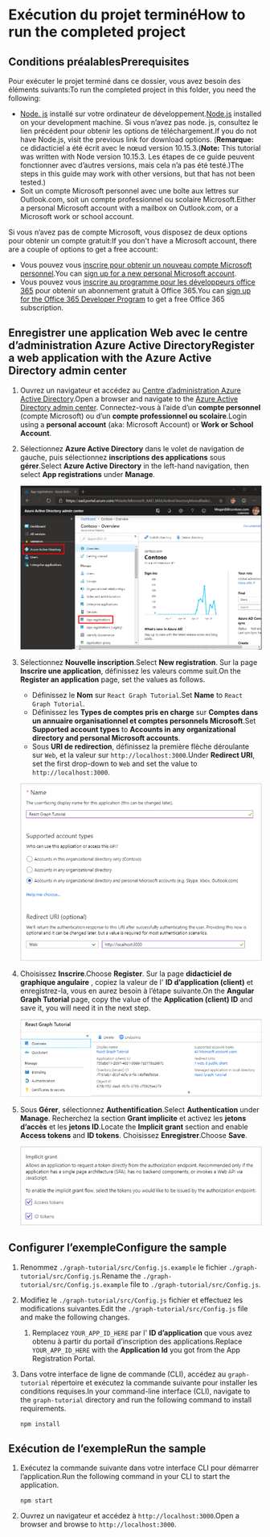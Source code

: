 # <a name="how-to-run-the-completed-project"></a><span data-ttu-id="2b2e2-101">Exécution du projet terminé</span><span class="sxs-lookup"><span data-stu-id="2b2e2-101">How to run the completed project</span></span>

## <a name="prerequisites"></a><span data-ttu-id="2b2e2-102">Conditions préalables</span><span class="sxs-lookup"><span data-stu-id="2b2e2-102">Prerequisites</span></span>

<span data-ttu-id="2b2e2-103">Pour exécuter le projet terminé dans ce dossier, vous avez besoin des éléments suivants:</span><span class="sxs-lookup"><span data-stu-id="2b2e2-103">To run the completed project in this folder, you need the following:</span></span>

- <span data-ttu-id="2b2e2-104">[Node. js](https://nodejs.org) installé sur votre ordinateur de développement.</span><span class="sxs-lookup"><span data-stu-id="2b2e2-104">[Node.js](https://nodejs.org) installed on your development machine.</span></span> <span data-ttu-id="2b2e2-105">Si vous n’avez pas node. js, consultez le lien précédent pour obtenir les options de téléchargement.</span><span class="sxs-lookup"><span data-stu-id="2b2e2-105">If you do not have Node.js, visit the previous link for download options.</span></span> <span data-ttu-id="2b2e2-106">(**Remarque:** ce didacticiel a été écrit avec le nœud version 10.15.3.</span><span class="sxs-lookup"><span data-stu-id="2b2e2-106">(**Note:** This tutorial was written with Node version 10.15.3.</span></span> <span data-ttu-id="2b2e2-107">Les étapes de ce guide peuvent fonctionner avec d’autres versions, mais cela n’a pas été testé.)</span><span class="sxs-lookup"><span data-stu-id="2b2e2-107">The steps in this guide may work with other versions, but that has not been tested.)</span></span>
- <span data-ttu-id="2b2e2-108">Soit un compte Microsoft personnel avec une boîte aux lettres sur Outlook.com, soit un compte professionnel ou scolaire Microsoft.</span><span class="sxs-lookup"><span data-stu-id="2b2e2-108">Either a personal Microsoft account with a mailbox on Outlook.com, or a Microsoft work or school account.</span></span>

<span data-ttu-id="2b2e2-109">Si vous n’avez pas de compte Microsoft, vous disposez de deux options pour obtenir un compte gratuit:</span><span class="sxs-lookup"><span data-stu-id="2b2e2-109">If you don't have a Microsoft account, there are a couple of options to get a free account:</span></span>

- <span data-ttu-id="2b2e2-110">Vous pouvez vous [inscrire pour obtenir un nouveau compte Microsoft personnel](https://signup.live.com/signup?wa=wsignin1.0&rpsnv=12&ct=1454618383&rver=6.4.6456.0&wp=MBI_SSL_SHARED&wreply=https://mail.live.com/default.aspx&id=64855&cbcxt=mai&bk=1454618383&uiflavor=web&uaid=b213a65b4fdc484382b6622b3ecaa547&mkt=E-US&lc=1033&lic=1).</span><span class="sxs-lookup"><span data-stu-id="2b2e2-110">You can [sign up for a new personal Microsoft account](https://signup.live.com/signup?wa=wsignin1.0&rpsnv=12&ct=1454618383&rver=6.4.6456.0&wp=MBI_SSL_SHARED&wreply=https://mail.live.com/default.aspx&id=64855&cbcxt=mai&bk=1454618383&uiflavor=web&uaid=b213a65b4fdc484382b6622b3ecaa547&mkt=E-US&lc=1033&lic=1).</span></span>
- <span data-ttu-id="2b2e2-111">Vous pouvez vous [inscrire au programme pour les développeurs office 365](https://developer.microsoft.com/office/dev-program) pour obtenir un abonnement gratuit à Office 365.</span><span class="sxs-lookup"><span data-stu-id="2b2e2-111">You can [sign up for the Office 365 Developer Program](https://developer.microsoft.com/office/dev-program) to get a free Office 365 subscription.</span></span>

## <a name="register-a-web-application-with-the-azure-active-directory-admin-center"></a><span data-ttu-id="2b2e2-112">Enregistrer une application Web avec le centre d’administration Azure Active Directory</span><span class="sxs-lookup"><span data-stu-id="2b2e2-112">Register a web application with the Azure Active Directory admin center</span></span>

1. <span data-ttu-id="2b2e2-113">Ouvrez un navigateur et accédez au [Centre d’administration Azure Active Directory](https://aad.portal.azure.com).</span><span class="sxs-lookup"><span data-stu-id="2b2e2-113">Open a browser and navigate to the [Azure Active Directory admin center](https://aad.portal.azure.com).</span></span> <span data-ttu-id="2b2e2-114">Connectez-vous à l’aide d’un **compte personnel** (compte Microsoft) ou d’un **compte professionnel ou scolaire**.</span><span class="sxs-lookup"><span data-stu-id="2b2e2-114">Login using a **personal account** (aka: Microsoft Account) or **Work or School Account**.</span></span>

1. <span data-ttu-id="2b2e2-115">Sélectionnez **Azure Active Directory** dans le volet de navigation de gauche, puis sélectionnez **inscriptions des applications** sous **gérer**.</span><span class="sxs-lookup"><span data-stu-id="2b2e2-115">Select **Azure Active Directory** in the left-hand navigation, then select **App registrations** under **Manage**.</span></span>

    ![<span data-ttu-id="2b2e2-116">Capture d’écran des inscriptions d’application</span><span class="sxs-lookup"><span data-stu-id="2b2e2-116">A screenshot of the App registrations</span></span> ](/tutorial/images/aad-portal-app-registrations.png)

1. <span data-ttu-id="2b2e2-117">Sélectionnez **Nouvelle inscription**.</span><span class="sxs-lookup"><span data-stu-id="2b2e2-117">Select **New registration**.</span></span> <span data-ttu-id="2b2e2-118">Sur la page **Inscrire une application**, définissez les valeurs comme suit.</span><span class="sxs-lookup"><span data-stu-id="2b2e2-118">On the **Register an application** page, set the values as follows.</span></span>

    - <span data-ttu-id="2b2e2-119">Définissez le **Nom** sur `React Graph Tutorial`.</span><span class="sxs-lookup"><span data-stu-id="2b2e2-119">Set **Name** to `React Graph Tutorial`.</span></span>
    - <span data-ttu-id="2b2e2-120">Définissez les **Types de comptes pris en charge** sur **Comptes dans un annuaire organisationnel et comptes personnels Microsoft**.</span><span class="sxs-lookup"><span data-stu-id="2b2e2-120">Set **Supported account types** to **Accounts in any organizational directory and personal Microsoft accounts**.</span></span>
    - <span data-ttu-id="2b2e2-121">Sous **URI de redirection**, définissez la première flèche déroulante sur `Web`, et la valeur sur `http://localhost:3000`.</span><span class="sxs-lookup"><span data-stu-id="2b2e2-121">Under **Redirect URI**, set the first drop-down to `Web` and set the value to `http://localhost:3000`.</span></span>

    ![Capture d’écran de la page inscrire une application](/tutorial/images/aad-register-an-app.png)

1. <span data-ttu-id="2b2e2-123">Choisissez **Inscrire**.</span><span class="sxs-lookup"><span data-stu-id="2b2e2-123">Choose **Register**.</span></span> <span data-ttu-id="2b2e2-124">Sur la page **didacticiel de graphique angulaire** , copiez la valeur de l' **ID d’application (client)** et enregistrez-la, vous en aurez besoin à l’étape suivante.</span><span class="sxs-lookup"><span data-stu-id="2b2e2-124">On the **Angular Graph Tutorial** page, copy the value of the **Application (client) ID** and save it, you will need it in the next step.</span></span>

    ![Capture d’écran de l’ID d’application de la nouvelle inscription de l’application](/tutorial/images/aad-application-id.png)

1. <span data-ttu-id="2b2e2-126">Sous **Gérer**, sélectionnez **Authentification**.</span><span class="sxs-lookup"><span data-stu-id="2b2e2-126">Select **Authentication** under **Manage**.</span></span> <span data-ttu-id="2b2e2-127">Recherchez la section **Grant implicite** et activez les **jetons d’accès** et les **jetons ID**.</span><span class="sxs-lookup"><span data-stu-id="2b2e2-127">Locate the **Implicit grant** section and enable **Access tokens** and **ID tokens**.</span></span> <span data-ttu-id="2b2e2-128">Choisissez **Enregistrer**.</span><span class="sxs-lookup"><span data-stu-id="2b2e2-128">Choose **Save**.</span></span>

    ![Capture d’écran de la section Grant implicite](/tutorial/images/aad-implicit-grant.png)

## <a name="configure-the-sample"></a><span data-ttu-id="2b2e2-130">Configurer l’exemple</span><span class="sxs-lookup"><span data-stu-id="2b2e2-130">Configure the sample</span></span>

1. <span data-ttu-id="2b2e2-131">Renommez `./graph-tutorial/src/Config.js.example` le fichier `./graph-tutorial/src/Config.js`.</span><span class="sxs-lookup"><span data-stu-id="2b2e2-131">Rename the `./graph-tutorial/src/Config.js.example` file to `./graph-tutorial/src/Config.js`.</span></span>
1. <span data-ttu-id="2b2e2-132">Modifiez le `./graph-tutorial/src/Config.js` fichier et effectuez les modifications suivantes.</span><span class="sxs-lookup"><span data-stu-id="2b2e2-132">Edit the `./graph-tutorial/src/Config.js` file and make the following changes.</span></span>
    1. <span data-ttu-id="2b2e2-133">Remplacez `YOUR_APP_ID_HERE` par l' **ID d’application** que vous avez obtenu à partir du portail d’inscription des applications.</span><span class="sxs-lookup"><span data-stu-id="2b2e2-133">Replace `YOUR_APP_ID_HERE` with the **Application Id** you got from the App Registration Portal.</span></span>
1. <span data-ttu-id="2b2e2-134">Dans votre interface de ligne de commande (CLI), accédez au `graph-tutorial` répertoire et exécutez la commande suivante pour installer les conditions requises.</span><span class="sxs-lookup"><span data-stu-id="2b2e2-134">In your command-line interface (CLI), navigate to the `graph-tutorial` directory and run the following command to install requirements.</span></span>

    ```Shell
    npm install
    ```

## <a name="run-the-sample"></a><span data-ttu-id="2b2e2-135">Exécution de l’exemple</span><span class="sxs-lookup"><span data-stu-id="2b2e2-135">Run the sample</span></span>

1. <span data-ttu-id="2b2e2-136">Exécutez la commande suivante dans votre interface CLI pour démarrer l’application.</span><span class="sxs-lookup"><span data-stu-id="2b2e2-136">Run the following command in your CLI to start the application.</span></span>

    ```Shell
    npm start
    ```

1. <span data-ttu-id="2b2e2-137">Ouvrez un navigateur et accédez à `http://localhost:3000`.</span><span class="sxs-lookup"><span data-stu-id="2b2e2-137">Open a browser and browse to `http://localhost:3000`.</span></span>